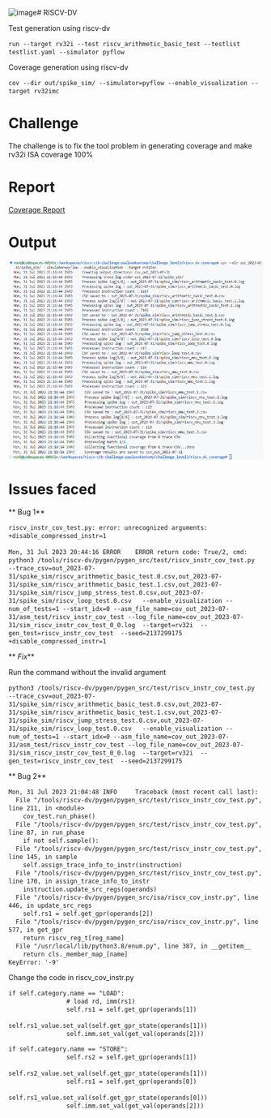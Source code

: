 ![image](https://github.com/vyomasystems-lab/riscv-ctb-challenge-paulsonkantony/assets/62837052/fdcb3f08-3afc-4692-a879-429865bab5ec)# RISCV-DV

Test generation using riscv-dv
```
run --target rv32i --test riscv_arithmetic_basic_test --testlist testlist.yaml --simulator pyflow
```

Coverage generation using riscv-dv
```
cov --dir out/spike_sim/ --simulator=pyflow --enable_visualization --target rv32imc
```

# Challenge
The challenge is to fix the tool problem in generating coverage and make rv32i ISA coverage 100%

# Report
[Coverage Report](https://github.com/vyomasystems-lab/riscv-ctb-challenge-paulsonkantony/blob/main/challenge_level3/riscv_dv_coverage/cov_out_2023-07-31/CoverageReport.txt)

# Output

![Coverage Command Output](https://github.com/vyomasystems-lab/riscv-ctb-challenge-paulsonkantony/blob/main/images/coverage_part1.png)
![Coverage Command Output](https://github.com/vyomasystems-lab/riscv-ctb-challenge-paulsonkantony/blob/main/images/coverage_part2.png)

# Issues faced
**
Bug 1**
```
riscv_instr_cov_test.py: error: unrecognized arguments: +disable_compressed_instr=1

Mon, 31 Jul 2023 20:44:16 ERROR    ERROR return code: True/2, cmd: python3 /tools/riscv-dv/pygen/pygen_src/test/riscv_instr_cov_test.py  --trace_csv=out_2023-07-31/spike_sim/riscv_arithmetic_basic_test.0.csv,out_2023-07-31/spike_sim/riscv_arithmetic_basic_test.1.csv,out_2023-07-31/spike_sim/riscv_jump_stress_test.0.csv,out_2023-07-31/spike_sim/riscv_loop_test.0.csv   --enable_visualization --num_of_tests=1 --start_idx=0 --asm_file_name=cov_out_2023-07-31/asm_test/riscv_instr_cov_test --log_file_name=cov_out_2023-07-31/sim_riscv_instr_cov_test_0_0.log  --target=rv32i  --gen_test=riscv_instr_cov_test  --seed=2137299175 +disable_compressed_instr=1
```
**
*Fix***

Run the command without the invalid argument

```
python3 /tools/riscv-dv/pygen/pygen_src/test/riscv_instr_cov_test.py  --trace_csv=out_2023-07-31/spike_sim/riscv_arithmetic_basic_test.0.csv,out_2023-07-31/spike_sim/riscv_arithmetic_basic_test.1.csv,out_2023-07-31/spike_sim/riscv_jump_stress_test.0.csv,out_2023-07-31/spike_sim/riscv_loop_test.0.csv   --enable_visualization --num_of_tests=1 --start_idx=0 --asm_file_name=cov_out_2023-07-31/asm_test/riscv_instr_cov_test --log_file_name=cov_out_2023-07-31/sim_riscv_instr_cov_test_0_0.log  --target=rv32i  --gen_test=riscv_instr_cov_test  --seed=2137299175
```
**
 Bug 2**

```
Mon, 31 Jul 2023 21:04:48 INFO     Traceback (most recent call last):
  File "/tools/riscv-dv/pygen/pygen_src/test/riscv_instr_cov_test.py", line 211, in <module>
    cov_test.run_phase()
  File "/tools/riscv-dv/pygen/pygen_src/test/riscv_instr_cov_test.py", line 87, in run_phase
    if not self.sample():
  File "/tools/riscv-dv/pygen/pygen_src/test/riscv_instr_cov_test.py", line 145, in sample
    self.assign_trace_info_to_instr(instruction)
  File "/tools/riscv-dv/pygen/pygen_src/test/riscv_instr_cov_test.py", line 170, in assign_trace_info_to_instr
    instruction.update_src_regs(operands)
  File "/tools/riscv-dv/pygen/pygen_src/isa/riscv_cov_instr.py", line 446, in update_src_regs
    self.rs1 = self.get_gpr(operands[2])
  File "/tools/riscv-dv/pygen/pygen_src/isa/riscv_cov_instr.py", line 577, in get_gpr
    return riscv_reg_t[reg_name]
  File "/usr/local/lib/python3.8/enum.py", line 387, in __getitem__
    return cls._member_map_[name]
KeyError: '-9'
```

Change the code in riscv_cov_instr.py

```
if self.category.name == "LOAD":
                # load rd, imm(rs1)
                self.rs1 = self.get_gpr(operands[1])
                self.rs1_value.set_val(self.get_gpr_state(operands[1]))
                self.imm.set_val(get_val(operands[2]))
```
```
if self.category.name == "STORE":
                self.rs2 = self.get_gpr(operands[1])
                self.rs2_value.set_val(self.get_gpr_state(operands[1]))
                self.rs1 = self.get_gpr(operands[0])
                self.rs1_value.set_val(self.get_gpr_state(operands[0]))
                self.imm.set_val(get_val(operands[2]))
```

 


